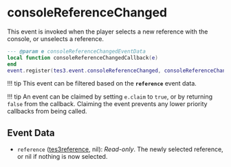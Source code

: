 <!---
	This file is autogenerated. Do not edit this file manually. Your changes will be ignored.
	More information: https://github.com/MWSE/MWSE/tree/master/docs
-->

# consoleReferenceChanged

This event is invoked when the player selects a new reference with the console, or unselects a reference.

```lua
--- @param e consoleReferenceChangedEventData
local function consoleReferenceChangedCallback(e)
end
event.register(tes3.event.consoleReferenceChanged, consoleReferenceChangedCallback)
```

!!! tip
	This event can be filtered based on the **`reference`** event data.

!!! tip
	An event can be claimed by setting `e.claim` to `true`, or by returning `false` from the callback. Claiming the event prevents any lower priority callbacks from being called.

## Event Data

* `reference` ([tes3reference](../../types/tes3reference), nil): *Read-only*. The newly selected reference, or nil if nothing is now selected.

